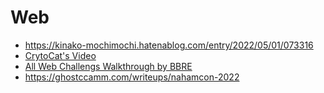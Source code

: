 # Web
- https://kinako-mochimochi.hatenablog.com/entry/2022/05/01/073316
- [CrytoCat's Video](https://www.youtube.com/watch?v=ttsFRYkL8wQ)
- [All Web Challengs Walkthrough by BBRE](https://www.youtube.com/watch?v=9j74Wi6daEU)
- https://ghostccamm.com/writeups/nahamcon-2022
